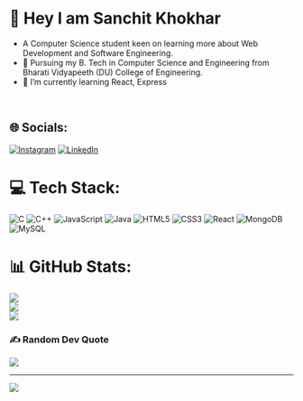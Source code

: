 # 💫 Hey I am Sanchit Khokhar
<ul><li>A Computer Science student keen on learning more about Web Development and Software Engineering.</li><li>🏫 Pursuing my B. Tech in Computer Science and Engineering from Bharati Vidyapeeth (DU) College of Engineering.</li><li>🌱 I’m currently learning React, Express</li></ul><br>

## 🌐 Socials:
[![Instagram](https://img.shields.io/badge/Instagram-%23E4405F.svg?logo=Instagram&logoColor=white)](https://instagram.com/san._._k) [![LinkedIn](https://img.shields.io/badge/LinkedIn-%230077B5.svg?logo=linkedin&logoColor=white)](www.linkedin.com/in/sanchit-khokhar-4084ab1a0) 

# 💻 Tech Stack:
![C](https://img.shields.io/badge/c-%2300599C.svg?style=for-the-badge&logo=c&logoColor=white) ![C++](https://img.shields.io/badge/c++-%2300599C.svg?style=for-the-badge&logo=c%2B%2B&logoColor=white) ![JavaScript](https://img.shields.io/badge/javascript-%23323330.svg?style=for-the-badge&logo=javascript&logoColor=%23F7DF1E) ![Java](https://img.shields.io/badge/java-%23ED8B00.svg?style=for-the-badge&logo=openjdk&logoColor=white) ![HTML5](https://img.shields.io/badge/html5-%23E34F26.svg?style=for-the-badge&logo=html5&logoColor=white) ![CSS3](https://img.shields.io/badge/css3-%231572B6.svg?style=for-the-badge&logo=css3&logoColor=white) ![React](https://img.shields.io/badge/react-%2320232a.svg?style=for-the-badge&logo=react&logoColor=%2361DAFB) ![MongoDB](https://img.shields.io/badge/MongoDB-%234ea94b.svg?style=for-the-badge&logo=mongodb&logoColor=white) ![MySQL](https://img.shields.io/badge/mysql-%2300000f.svg?style=for-the-badge&logo=mysql&logoColor=white)
# 📊 GitHub Stats:
![](https://github-readme-stats.vercel.app/api?username=san1sk&theme=dark&hide_border=false&include_all_commits=false&count_private=false)<br/>
![](https://github-readme-streak-stats.herokuapp.com/?user=san1sk&theme=dark&hide_border=false)<br/>
![](https://github-readme-stats.vercel.app/api/top-langs/?username=san1sk&theme=dark&hide_border=false&include_all_commits=false&count_private=false&layout=compact)

### ✍️ Random Dev Quote
![](https://quotes-github-readme.vercel.app/api?type=horizontal&theme=radical)

---
[![](https://visitcount.itsvg.in/api?id=san1sk&icon=0&color=0)](https://visitcount.itsvg.in)

<!-- Proudly created with GPRM ( https://gprm.itsvg.in ) -->
